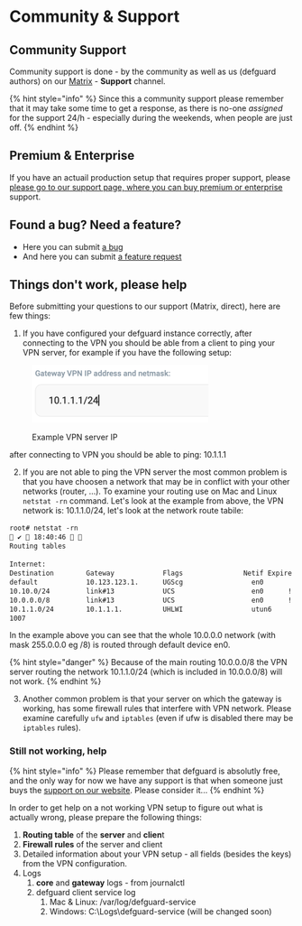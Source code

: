 # Community & Support

## Community Support

Community support is done - by the community as well as us (defguard authors) on our [Matrix](https://matrix.to/#/#defguard:teonite.com) - **Support** channel.

{% hint style="info" %}
Since this a community support please remember that it may take some time to get a response, as there is no-one _assigned_ for the support 24/h - especially during the weekends, when people are just off.
{% endhint %}

## Premium & Enterprise&#x20;

If you have an actuail production setup that requires proper support, please  [please go to our support page, where you can buy  premium or enterprise](https://defguard.net/pricing/) support.

## Found a bug? Need a feature?

* Here you can submit [a bug](https://github.com/DefGuard/defguard/issues/new?assignees=\&labels=bug\&projects=\&template=bug\_report.md\&title=)
* And here you can submit [a feature request](https://github.com/DefGuard/defguard/issues/new?assignees=\&labels=feature\&projects=\&template=feature\_request.md\&title=)

## Things don't work, please help

Before submitting your questions to our support (Matrix, direct), here are few things:

1. If you have configured your defguard instance correctly, after connecting to the VPN you should be able from a client to ping your VPN server, for example if you have the following setup:

<figure><img src="../.gitbook/assets/Screenshot 2024-03-24 at 18.36.43.png" alt="" width="313"><figcaption><p>Example VPN server IP</p></figcaption></figure>

after connecting to VPN you should be able to ping: 10.1.1.1

2. If you are not able to ping the VPN server the most common problem is that you have choosen a network that may be in conflict with your other networks (router, ...). To examine your routing use on Mac and Linux `netstat -rn` command. Let's look at the example from above, the VPN network is: 10.1.1.0/24, let's look at the network route tabile:

```
root# netstat -rn                                                                                                                                          ✔  18:40:46  
Routing tables

Internet:
Destination        Gateway            Flags               Netif Expire
default            10.123.123.1.      UGScg                 en0
10.10.0/24         link#13            UCS                   en0      !
10.0.0.0/8         link#13            UCS                   en0      !
10.1.1.0/24        10.1.1.1.          UHLWI                 utun6  1007
```

In the example above you can see that the whole 10.0.0.0 network (with mask 255.0.0.0 eg /8) is routed through default device en0.

{% hint style="danger" %}
Because of the main routing 10.0.0.0/8 the VPN server routing the network 10.1.1.0/24 (which is included in 10.0.0.0/8) will not work.
{% endhint %}

3. Another common problem is that your server on which the gateway is working, has some firewall rules that interfere with VPN network. Please examine carefully  `ufw` and `iptables` (even if ufw is disabled there may be `iptables` rules).

### Still not working, help

{% hint style="info" %}
Please remember that defguard is absolutly free, and the only way for now we have any support is that when someone just buys the [support on our website](https://defguard.net/pricing/). Please consider it...
{% endhint %}

In order to get help on a not working VPN setup to figure out what is actually wrong, please prepare the following things:

1. **Routing table** of the **server** and **clien**t
2. **Firewall rules** of the server and client
3. Detailed information about your VPN setup - all fields (besides the keys) from the VPN configuration.
4. Logs
   1. **core** and **gateway** logs - from journalctl
   2. defguard client service log
      1. Mac & Linux: /var/log/defguard-service
      2. Windows: C:\Logs\defguard-service (will be changed soon)
